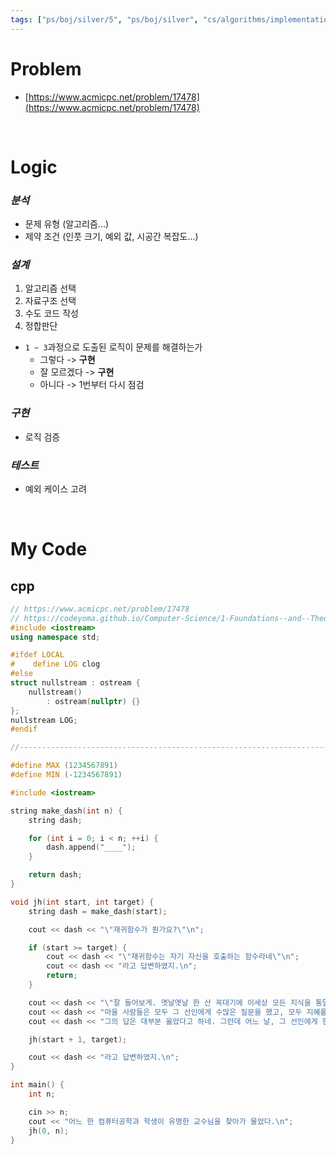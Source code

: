 ```yaml
---
tags: ["ps/boj/silver/5", "ps/boj/silver", "cs/algorithms/implementation/ps","cs/algorithms/recursion/ps"]
---
```


# Problem
- [https://www.acmicpc.net/problem/17478](https://www.acmicpc.net/problem/17478)

<br/>

# Logic

### *분석*
- 문제 유형 (알고리즘...)
- 제약 조건 (인풋 크기, 예외 값, 시공간 복잡도...)

### *설계*
1. 알고리즘 선택
2. 자료구조 선택
3. 수도 코드 작성
4. 정합판단
  - `1 ~ 3`과정으로 도출된 로직이 문제를 해결하는가
    - 그렇다 -> **구현**
    - 잘 모르겠다 -> **구현**
    - 아니다 -> 1번부터 다시 점검

### *구현*
- 로직 검증

### *테스트*
- 예외 케이스 고려

<br/>

# My Code
## cpp
```cpp title="boj/17478.cpp"
// https://www.acmicpc.net/problem/17478
// https://codeyoma.github.io/Computer-Science/1-Foundations--and--Theory/Algorithms/ps/boj/17478/17478
#include <iostream>
using namespace std;

#ifdef LOCAL
#    define LOG clog
#else
struct nullstream : ostream {
    nullstream()
        : ostream(nullptr) {}
};
nullstream LOG;
#endif

//--------------------------------------------------------------------------------------------------

#define MAX (1234567891)
#define MIN (-1234567891)

#include <iostream>

string make_dash(int n) {
    string dash;

    for (int i = 0; i < n; ++i) {
        dash.append("____");
    }

    return dash;
}

void jh(int start, int target) {
    string dash = make_dash(start);

    cout << dash << "\"재귀함수가 뭔가요?\"\n";

    if (start >= target) {
        cout << dash << "\"재귀함수는 자기 자신을 호출하는 함수라네\"\n";
        cout << dash << "라고 답변하였지.\n";
        return;
    }

    cout << dash << "\"잘 들어보게. 옛날옛날 한 산 꼭대기에 이세상 모든 지식을 통달한 선인이 있었어.\n";
    cout << dash << "마을 사람들은 모두 그 선인에게 수많은 질문을 했고, 모두 지혜롭게 대답해 주었지.\n";
    cout << dash << "그의 답은 대부분 옳았다고 하네. 그런데 어느 날, 그 선인에게 한 선비가 찾아와서 물었어.\"\n";

    jh(start + 1, target);

    cout << dash << "라고 답변하였지.\n";
}

int main() {
    int n;

    cin >> n;
    cout << "어느 한 컴퓨터공학과 학생이 유명한 교수님을 찾아가 물었다.\n";
    jh(0, n);
}

```
